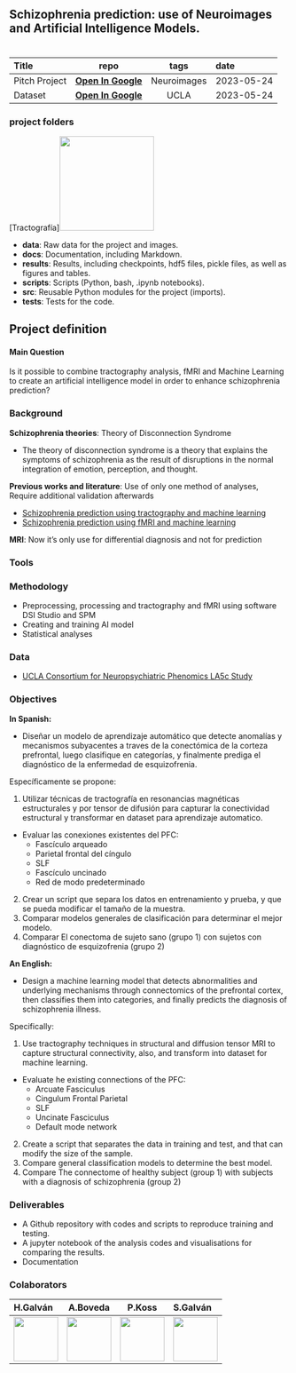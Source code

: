 
## Schizophrenia prediction: use of Neuroimages and Artificial Intelligence Models.



# 

| Title        | repo    | tags | date
|:--------------------|:--------------------:|:--------------------:|:--------------------
|Pitch Project  |[**Open In Google**](https://docs.google.com/presentation/d/e/2PACX-1vTdQtXpYau8WrRoniEIE87jnO-npG0ezAElcvfuzTdrlMxa3oVx3VcqvO2CIKgL5k8WTBNnvzXT3SGv/pub?start=false&loop=true&delayms=60000) | Neuroimages | 2023-05-24
| Dataset | [**Open In Google**](https://purl.stanford.edu/mg599hw5271)| UCLA | 2023-05-24

### project folders
[Tractografía]<img src="https://raw.githubusercontent.com/brainhack-school2023/hcgalvan_project/main/data/tractografia.png" width="170px;" alt=""/>

* **data**: Raw data for the project and images.
* **docs**: Documentation, including Markdown.
* **results**: Results, including checkpoints, hdf5 files, pickle files, as well as figures and tables.
* **scripts**: Scripts (Python, bash, .ipynb notebooks).
* **src**: Reusable Python modules for the project (imports).
* **tests**: Tests for the code.

## Project definition
#### Main Question
Is it possible to combine tractography analysis, fMRI and Machine Learning to create an artificial intelligence model in order to enhance schizophrenia prediction?



### Background
**Schizophrenia theories**: Theory of Disconnection Syndrome
* The theory of disconnection syndrome is a theory that explains the symptoms of schizophrenia as the result of disruptions in the normal integration of emotion, perception, and thought.

**Previous works and literature**: Use of only one method of analyses, Require additional validation afterwards
* [Schizophrenia prediction using tractography and machine learning](https://www.sciencedirect.com/science/article/pii/S1053811919303837)
* [Schizophrenia prediction using fMRI and machine learning](https://www.sciencedirect.com/science/article/pii/S1053811919303837)

**MRI**: Now it’s only use for differential diagnosis and not for prediction


### Tools


### Methodology
* Preprocessing, processing and tractography and fMRI
using software DSI Studio and SPM 
* Creating and training AI model
* Statistical analyses
### Data
* [UCLA Consortium for Neuropsychiatric Phenomics LA5c Study](https://purl.stanford.edu/mg599hw5271)
### Objectives
**In Spanish:**
* Diseñar un modelo de aprendizaje automático que detecte anomalías y mecanismos subyacentes a traves de la conectómica de la corteza prefrontal, luego clasifique en categorías, y finalmente prediga el diagnóstico de la enfermedad de esquizofrenia.

Específicamente se propone:
1. Utilizar técnicas de tractografía en resonancias magnéticas  estructurales y por tensor de difusión para capturar la conectividad estructural y transformar en dataset para aprendizaje automatico.
* Evaluar las conexiones existentes del PFC:
   * Fascículo arqueado
   * Parietal frontal del cíngulo
   * SLF
   * Fascículo uncinado
   * Red de modo predeterminado
2. Crear un script que separa los datos en entrenamiento y prueba, y que se pueda modificar el tamaño de la muestra.
3. Comparar modelos generales de clasificación para determinar el mejor modelo.
4. Comparar El conectoma de sujeto sano (grupo 1) con sujetos con diagnóstico de esquizofrenia (grupo 2)

**An English:**
* Design a machine learning model that detects abnormalities and underlying mechanisms through connectomics of the prefrontal cortex, then classifies them into categories, and finally predicts the diagnosis of schizophrenia illness.

Specifically:
1. Use tractography techniques in structural and diffusion tensor MRI to capture structural connectivity, also, and transform into dataset for machine learning.
* Evaluate he existing connections of the PFC:
   * Arcuate Fasciculus
   * Cingulum Frontal Parietal
   * SLF
   * Uncinate Fasciculus
   * Default mode network
2. Create a script that separates the data in training and test, and that can modify the size of the sample.
3. Compare general classification models to determine the best model.
4. Compare The connectome of healthy subject (group 1) with subjects with a diagnosis of schizophrenia (group 2)


### Deliverables
* A Github repository with codes and scripts to reproduce training and testing.
* A jupyter notebook of the analysis codes and visualisations for comparing the results.
* Documentation

### Colaborators

|H.Galván|A.Boveda|P.Koss|S.Galván|
|:--------------------|:--------------------:|:--------------------:|:--------------------
|<a href="https://github.com/hcgalvan"><img src="https://avatars.githubusercontent.com/hcgalvan" width="80px;" alt=""/>|<a href="https://github.com/agustinabl"><img src="https://avatars.githubusercontent.com/agustinabl" width="80px;" alt=""/>|<a href="https://github.com/pablokoss"><img src="https://avatars.githubusercontent.com/pablokoss" width="80px;" alt=""/>|<a href="https://github.com/dseba9"><img src="https://avatars.githubusercontent.com/dseba9" width="80px;" alt=""/>|
   
